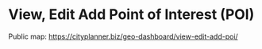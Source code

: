 # View, Edit Add Point of Interest (POI)

Public map: <https://cityplanner.biz/geo-dashboard/view-edit-add-poi/>